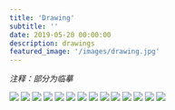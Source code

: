 ```yaml
---
title: 'Drawing'
subtitle: ''
date: 2019-05-20 00:00:00
description: drawings
featured_image: '/images/drawing.jpg'
---
```


*注释：部分为临摹*

<div class="gallery" data-columns="3">
	<img src="/images/drawing.jpg">
	<img src="/images/board/02.jpg">
	<img src="/images/board/05.jpg">
	<img src="/images/board/06.jpg">
	<img src="/images/board/09.jpg">
	<img src="/images/board/10.1.jpg">
	<img src="/images/board/10.2.jpg">
	<img src="/images/board/11.jpg">
	<img src="/images/board/12.jpg">
	<img src="/images/board/13.jpg">
	<img src="/images/board/14.jpg">
	<img src="/images/board/21.jpg">
	<img src="/images/board/22.jpg">
	<img src="/images/board/23.jpg">
</div>
